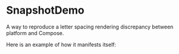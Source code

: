 # SnapshotDemo

A way to reproduce a letter spacing rendering discrepancy between platform and Compose.

Here is an example of how it manifests itself: